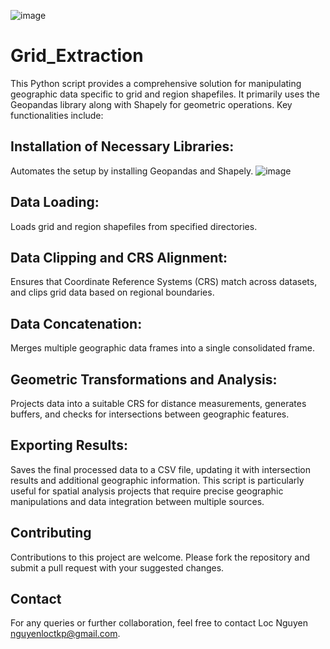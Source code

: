 ![image](https://github.com/LocNguyenTKP/Grid_Extraction/assets/66542803/8ccea15e-dc5d-4cd0-b45b-477167c1658f)

# Grid_Extraction

This Python script provides a comprehensive solution for manipulating geographic data specific to grid and region shapefiles. It primarily uses the Geopandas library along with Shapely for geometric operations. Key functionalities include:
## Installation of Necessary Libraries:
Automates the setup by installing Geopandas and Shapely.
![image](https://github.com/LocNguyenTKP/Grid_Extraction/assets/66542803/2f9f4606-0260-4482-b84a-a745fe9a2ab6)

## Data Loading: 
Loads grid and region shapefiles from specified directories.
## Data Clipping and CRS Alignment: 
Ensures that Coordinate Reference Systems (CRS) match across datasets, and clips grid data based on regional boundaries.
## Data Concatenation: 
Merges multiple geographic data frames into a single consolidated frame.
## Geometric Transformations and Analysis:
Projects data into a suitable CRS for distance measurements, generates buffers, and checks for intersections between geographic features.
## Exporting Results: 
Saves the final processed data to a CSV file, updating it with intersection results and additional geographic information.
This script is particularly useful for spatial analysis projects that require precise geographic manipulations and data integration between multiple sources.

## Contributing
Contributions to this project are welcome. Please fork the repository and submit a pull request with your suggested changes.

## Contact
For any queries or further collaboration, feel free to contact Loc Nguyen nguyenloctkp@gmail.com.

